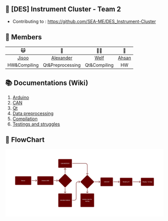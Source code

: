 ## **📍 [DES] Instrument Cluster - Team 2**
- Contributing to : https://github.com/SEA-ME/DES_Instrument-Cluster

## 📍 Members
|🐱|🐰|🐻‍❄️|🐶|
|:------:|:---:|:---:|:------:|
|[Jisoo](https://github.com/nimo-my)|[Alexander](https://github.com/atoepper)|[Welf](https://github.com/Welf42)|[Ahsan](https://github.com/Ahsanbaloch)|
|HW&Compiling|Qt&Preprocessing|Qt&Compiling|HW|

## 📚 Documentations (Wiki)
01. [Arduino](https://github.com/SEA-ME-ForcePush/Instrument-Cluster/wiki/%5B1%5D-Arduino)
02. [CAN](https://github.com/SEA-ME-ForcePush/Instrument-Cluster/wiki/%5B2%5D-CAN)
03. [Qt](https://github.com/SEA-ME-ForcePush/Instrument-Cluster/wiki/%5B3%5D-Qt)
04. [Data preprocessing](https://github.com/SEA-ME-ForcePush/Instrument-Cluster/wiki/%5B4%5D-Data-preprocessing)
05. [Compilation](https://github.com/SEA-ME-ForcePush/Instrument-Cluster/wiki/%5B4%5D-Compilation)
06. [Testings and struggles](https://github.com/SEA-ME-ForcePush/Instrument-Cluster/wiki/%5B%E2%80%90%5D-Testings-and-Struggles)

## 📍 FlowChart
![flowchart](documentation/assets/flowchart.jpg)
